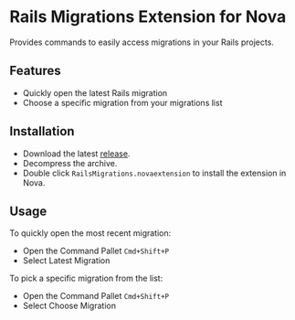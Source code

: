 # Rails Migrations Extension for Nova

Provides commands to easily access migrations in your Rails projects.

## Features

* Quickly open the latest Rails migration 
* Choose a specific migration from your migrations list

## Installation
* Download the latest [release](https://github.com/Wylan/nova-rails-migrations/releases).
* Decompress the archive.
* Double click `RailsMigrations.novaextension` to install the extension in Nova.

## Usage 
To quickly open the most recent migration: 
* Open the Command Pallet `Cmd+Shift+P` 
* Select Latest Migration

To pick a specific migration from the list: 
* Open the Command Pallet `Cmd+Shift+P` 
* Select Choose Migration 